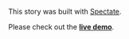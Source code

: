 This story was built with [Spectate](https://github.com/spec-journalism/spectate).

Please check out the [**live demo**](https://spec-journalism.github.io/spectate-example/).
